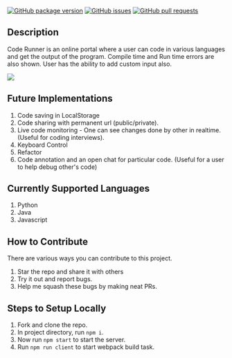 [![GitHub package version](https://img.shields.io/github/package-json/v/itaditya/Code-Runner.svg)](https://github.com/itaditya/Code-Runner) [![GitHub issues](https://img.shields.io/github/issues/itaditya/Code-Runner.svg)](https://github.com/itaditya/Code-Runner/issues) [![GitHub pull requests](https://img.shields.io/github/issues-pr/itaditya/Code-Runner.svg)](https://github.com/itaditya/Code-Runner/pulls)

## Description

 Code Runner is an online portal where a user can code in various languages and get the output of the program. Compile time and Run time errors are also shown. User has the ability to add custom input also.

![](https://i.imgur.com/8zOVrfH.gif)

## Future Implementations

 1. Code saving in LocalStorage
 2. Code sharing with permanent url (public/private).
 3. Live code monitoring - One can see changes done by other in realtime. (Useful for coding interviews).
 4. Keyboard Control
 5. Refactor
 6. Code annotation and an open chat for particular code. (Useful for a user to help debug other's code)
 
## Currently Supported Languages
 1. Python
 2. Java
 3. Javascript

## How to Contribute

 There are various ways you can contribute to this project.

  1. Star the repo and share it with others
  2. Try it out and report bugs.
  3. Help me squash these bugs by making neat PRs.

## Steps to Setup Locally

 1. Fork and clone the repo.
 2. In project directory, run `npm i`.
 3. Now run `npm start` to start the server.
 4. Run `npm run client` to start webpack build task.
